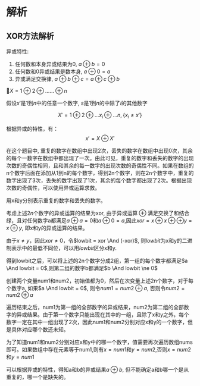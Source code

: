 # 解析

## XOR方法解析

异或特性:

1. 任何数和本身异或结果为0, $a\oplus b=0$
2. 任何数和0异或结果是数本身, $a \oplus 0 = a$
3. 异或满足交换律, $a \oplus b \oplus c = a \oplus c \oplus b$

$X = 1 \oplus 2 \oplus ...... \oplus n$

假设$x'$是$1$到$n$中的任意一个数字, $s$是$1$到$n$的中除了$i$的其他数字

$$
X'= 1 \oplus 2 \oplus ... x_i \oplus... n, \{x_i \ne x' \}
$$

根据异或的特性，有：
$$
x' = X \oplus X'
$$

在这个题目中, 重复的数字在数组中出现2次，丢失的数字在数组中出现0次，其余的每个一数字在数组中都出现了一次。由此可见，重复的数字和丢失的数字的出现次数的奇偶性相同，且和其余的每一数字的出现次数的奇偶性不同。如果在数组的n个数字后面在添加从1到n的每个数字，得到2n个数字，则在2n个数字中，重复的数字出现了3次，丢失的数字出现了1次，其余的每个数字都出现了2次。根据出现次数的奇偶性，可以使用异或运算求救。

用x和y分别表示重复的数字和丢失的数字。

考虑上述$2n$个数字的异或运算的结果为xor, 由于异或运算 $\oplus$ 满足交换了和结合绿，且对任何数字a都满足$a \oplus a = 0$和$a \oplus 0 = a$,因此$xor=x \oplus x \oplus \oplus y = x \oplus y$, 即x和y的异或运算的结果。

由于$x \ne y$，因此$xor \ne 0$，令$lowbit = xor \And (-xor)$, 则$lowbit$为x和y的二进制表示中的最低不同位，可以用$lowbit$区分x和y.

得到lowbit之后，可以将上述的2n个数字分成2组，第一组的每个数字都满足$a \And lowbit = 0$,则第二组的数字b都满足$b \And lowbit \ne 0$

创建两个变量num1和num2，初始值都为0，然后在次变量上述2n个数字，对于每个数字a, 如果$a \And lowbit = 0$, 则令$num1 = num2 \oplus a$, 否则令$num2 = num2 \oplus a$

遍历结束之后，num1为第一组的全部数字的异或结果，num2为第二组的全部数字的异或结果。由于第一个数字只能出现在其中的一组，且除了x和y之外，每个数字一定在其中一组出现了2次，因此num1和num2分别对应x和y的一个数字，但是具体对应哪个数还未知。

为了知道num1和num2分别对应x和y中的哪一个数字，值需要再次遍历数组nums即可。如果数组中存在元素等于num1,则有$x = num1$和$y = num2$,否则$x = num2$和$y = num1$


可以根据异或的特性，得知a和b的异或结果$a\oplus b$, 但不能确定a和b哪一个是从重复的，哪一个是缺失的。

